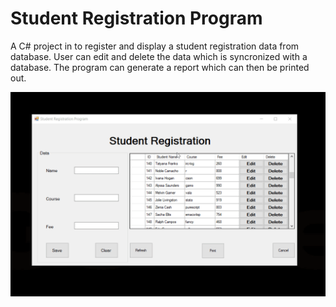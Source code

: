 # Student Registration Program

A C# project in to register and display a student registration data from database. User can edit and delete the data which is syncronized with a database. 
The program can generate a report which can then be printed out. 

![see desc](https://github.com/sbozich/Student-Registration/blob/master/overview.gif)
